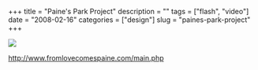 +++
title = "Paine's Park Project"
description = ""
tags = ["flash", "video"]
date = "2008-02-16"
categories = ["design"]
slug = "paines-park-project"
+++


 

  <div id="screens-thumbs" class="clearfix">
    <div class="txt-center" id="design-submission"><a href="http://www.fromlovecomespaine.com/main.php"><img id='bluga-thumbnail-926' class='bluga-thumbnail large' src='//media.konigi.com/bluga/
wt47f279dd57b91_0.jpg'/></a></div>  
  </div>   
<p><a href="http://www.fromlovecomespaine.com/main.php">http://www.fromlovecomespaine.com/main.php</a></p>




